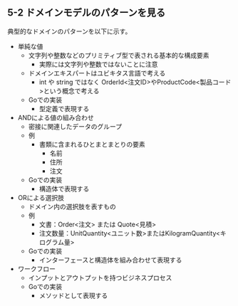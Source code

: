 ## 5-2 ドメインモデルのパターンを見る

典型的なドメインのパターンを以下に示す。

- 単純な値
	- 文字列や整数などのプリミティブ型で表される基本的な構成要素
		- 実際には文字列や整数ではないことに注意
	- ドメインエキスパートはユビキタス言語で考える
		- int や string ではなく OrderId<注文ID>やProductCode<製品コード>という概念で考える
	-  Goでの実装
		- 型定義で表現する
- ANDによる値の組み合わせ
	- 密接に関連したデータのグループ
	- 例
		- 書類に含まれるひとまとまとりの要素
			- 名前
			- 住所
			- 注文
	- Goでの実装
		- 構造体で表現する
- ORによる選択肢
	- ドメイン内の選択肢を表すもの
	- 例
		- 文書：Order<注文> または Quote<見積>
		- 注文数量：UnitQuantity<ユニット数>またはKilogramQuantity<キログラム量>
	- Goでの実装
		- インターフェースと構造体を組み合わせて表現する
- ワークフロー
	- インプットとアウトプットを持つビジネスプロセス
	- Goでの実装
		- メソッドとして表現する